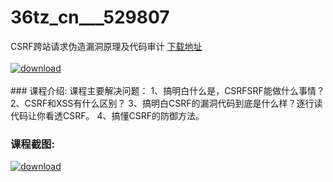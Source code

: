 # 36tz_cn___529807
CSRF跨站请求伪造漏洞原理及代码审计
[下载地址](http://www.36tz.cn/article/529807 "下载地址")
<br/></br>[![download](http://36tz.cn/muke_img/2020_01_1-15-300x183.png "下载地址")](http://www.36tz.cn/article/529807 "下载地址")
<br/></br>### 课程介绍:
课程主要解决问题：
1、搞明白什么是，CSRFSRF能做什么事情？
2、CSRF和XSS有什么区别？
3、搞明白CSRF的漏洞代码到底是什么样？逐行读代码让你看透CSRF。
4、搞懂CSRF的防御方法。

### 课程截图:
[![download](http://36tz.cn/muke_img/2020_01_11-15.png "下载地址")](http://www.36tz.cn/article/529807 "下载地址")
